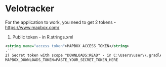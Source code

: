 # Velotracker
For the application to work, you need to get 2 tokens - https://www.mapbox.com/
1) Public token - in R.strings.xml
```xml
<string name="access_token">MAPBOX_ACCESS_TOKEN</string>
.```
2) Secret token with scope "DOWNLOADS:READ" - in C:\Users\user\\.gradle\gradle.properties
MAPBOX_DOWNLOADS_TOKEN=PASTE_YOUR_SECRET_TOKEN_HERE

